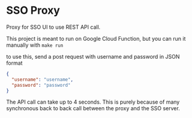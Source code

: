 # SSO Proxy

Proxy for SSO UI to use REST API call.

This project is meant to run on Google Cloud Function, but you can run it manually with `make run`

to use this, send a post request with username and password in JSON format

```json
{
  "username": "username",
  "password": "password"
}
```

The API call can take up to 4 seconds. This is purely because of many synchronous back to back call between the proxy and the SSO server.
